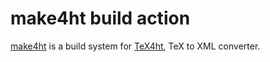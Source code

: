 # make4ht build action

[make4ht](https://github.com/michal-h21/make4ht) is a build system for [TeX4ht](https://tug.org/tex4ht/), TeX to XML converter.

